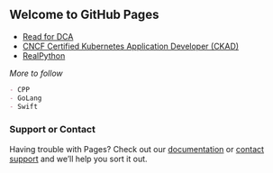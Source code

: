 ## Welcome to GitHub Pages

- [Read for DCA](https://saripurigopi.github.io/dca-prep-guide/)
- [CNCF Certified Kubernetes Application Developer (CKAD)](https://github.com/saripurigopi/CKAD/)
- [RealPython](https://realpython.com)

_More to follow_

```markdown
- CPP
- GoLang
- Swift

```

### Support or Contact

Having trouble with Pages? Check out our [documentation](https://help.github.com/categories/github-pages-basics/) or [contact support](https://github.com/contact) and we’ll help you sort it out.
